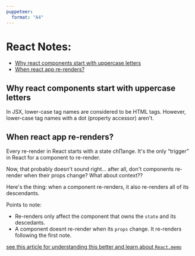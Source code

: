 ```yaml
---
puppeteer:
  format: "A4"
---
```


# React Notes:

<!-- @import "[TOC]" {cmd="toc" depthFrom=2 depthTo=6 orderedList=false} -->

<!-- code_chunk_output -->

- [Why react components start with uppercase letters](#why-react-components-start-with-uppercase-letters)
- [When react app re-renders?](#when-react-app-re-renders)

<!-- /code_chunk_output -->

## Why react components start with uppercase letters

In JSX, lower-case tag names are considered to be HTML tags. However, lower-case tag names with a dot (property accessor) aren't.

## When react app re-renders?

Every re-render in React starts with a state ch∏ange. It's the only “trigger” in React for a component to re-render.

Now, that probably doesn't sound right... after all, don't components re-render when their props change? What about context??

Here's the thing: when a component re-renders, it also re-renders all of its descendants.

Points to note:

- Re-renders only affect the component that owns the `state` and its descedants.
- A component doesnt re-render when its `props` change. It re-renders following the first note.

[see this article for understanding this better and learn about `React.memo`](https://www.joshwcomeau.com/react/why-react-re-renders/)
